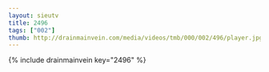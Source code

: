 ```yaml
--- 
layout: sieutv
title: 2496
tags: ["002"]
thumb: http://drainmainvein.com/media/videos/tmb/000/002/496/player.jpg
---
```

{% include drainmainvein key="2496" %} 
